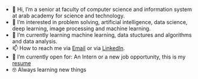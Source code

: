 - 👋 Hi, I’m a senior at faculty of computer science and information system at arab academy for science and technology.
- 👀 I’m interested in problem solving, artificial intelligence, data science, deep learning, image processing and machine learning.
- 🌱 I’m currently learning machine learning, data stuctures and algorithms and data analysis.
- 📫 How to reach me via [Email](sfouda47@gmail.com) or via [LinkedIn](https://www.linkedin.com/in/sarahfouda).
- 🤔 I’m currently open for: An Intern or a new job opportunity, this is my [resume](https://github.com/sarahfoudaa/sarahfoudaa/files/8617761/sarah-fouda.pdf)
- 🤓 Always learning new things


<!---
sarahfoudaa/sarahfoudaa is a ✨ special ✨ repository because its `README.md` (this file) appears on your GitHub profile.
You can click the Preview link to take a look at your changes.
--->

